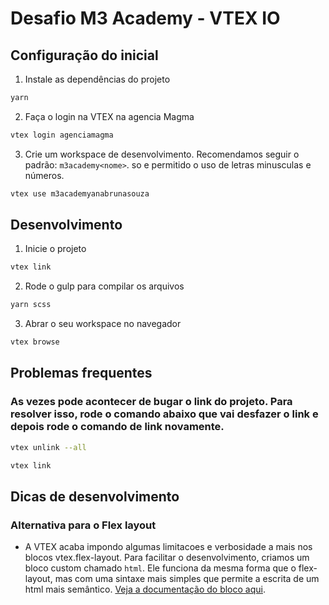 # Desafio M3 Academy - VTEX IO 

## Configuração do inicial

1. Instale as dependências do projeto

```bash
yarn
```

2. Faça o login na VTEX na agencia Magma 

```bash
vtex login agenciamagma
```

3. Crie um workspace de desenvolvimento. 
Recomendamos seguir o padrão: `m3academy<nome>`. so e permitido o uso de letras minusculas e números.

```bash
vtex use m3academyanabrunasouza
```

## Desenvolvimento

1. Inicie o projeto

```bash
vtex link
```

2. Rode o gulp para compilar os arquivos

```bash
yarn scss
```

3. Abrar o seu workspace no navegador

```bash
vtex browse
```

## Problemas frequentes

### As vezes pode acontecer de bugar o link do projeto. Para resolver isso, rode o comando abaixo que vai desfazer o link e depois rode o comando de link novamente.

```bash
vtex unlink --all

vtex link
```


## Dicas de desenvolvimento

### Alternativa para o Flex layout 
- A VTEX acaba impondo algumas limitacoes e verbosidade a mais nos blocos vtex.flex-layout. Para facilitar o desenvolvimento, criamos um bloco custom chamado `html`. Ele funciona da mesma forma que o flex-layout, mas com uma sintaxe mais simples que permite a escrita de um html mais semântico. [Veja a documentação do bloco aqui](../react/components/Html/readme.md).
